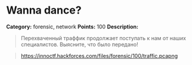 # Wanna dance?


**Category:** forensic, network
**Points:** 100
**Description:**

> Перехваченный траффик продолжает поступать к нам от наших специалистов. Выясните, что было передано!

> 

> https://innoctf.hackforces.com/files/forensic/100/traffic.pcapng

